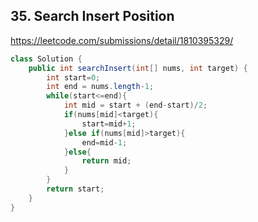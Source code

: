 ## 35. Search Insert Position
https://leetcode.com/submissions/detail/1810395329/
```java
class Solution {
    public int searchInsert(int[] nums, int target) {
        int start=0;
        int end = nums.length-1;
        while(start<=end){
            int mid = start + (end-start)/2;
            if(nums[mid]<target){
                start=mid+1;
            }else if(nums[mid]>target){
                end=mid-1;
            }else{
                return mid;
            }
        }
        return start;
    }
}

